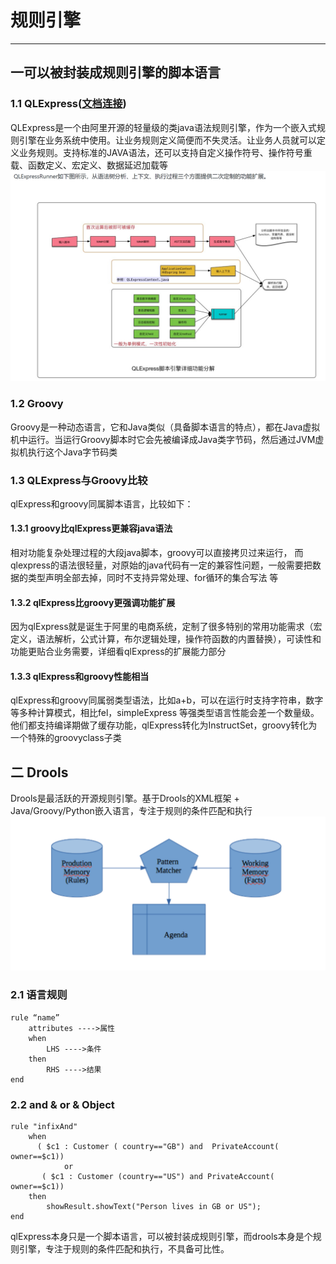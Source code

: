 # 规则引擎
---
## 一可以被封装成规则引擎的脚本语言 

### 1.1 QLExpress([文档连接](https://github.com/alibaba/QLExpress))
QLExpress是一个由阿里开源的轻量级的类java语法规则引擎，作为一个嵌入式规则引擎在业务系统中使用。让业务规则定义简便而不失灵活。让业务人员就可以定义业务规则。支持标准的JAVA语法，还可以支持自定义操作符号、操作符号重载、函数定义、宏定义、数据延迟加载等
![QLExpress](../../picture/rule/QLExpress.PNG)
### 1.2 Groovy
Groovy是一种动态语言，它和Java类似（具备脚本语言的特点），都在Java虚拟机中运行。当运行Groovy脚本时它会先被编译成Java类字节码，然后通过JVM虚拟机执行这个Java字节码类
### 1.3 QLExpress与Groovy比较
qlExpress和groovy同属脚本语言，比较如下：
#### 1.3.1 groovy比qlExpress更兼容java语法
相对功能复杂处理过程的大段java脚本，groovy可以直接拷贝过来运行，
而qlexpress的语法很轻量，对原始的java代码有一定的兼容性问题，一般需要把数据的类型声明全部去掉，同时不支持异常处理、for循环的集合写法 等
#### 1.3.2 qlExpress比groovy更强调功能扩展
因为qlExpress就是诞生于阿里的电商系统，定制了很多特别的常用功能需求（宏定义，语法解析，公式计算，布尔逻辑处理，操作符函数的内置替换），可读性和功能更贴合业务需要，详细看qlExpress的扩展能力部分
#### 1.3.3 qlExpress和groovy性能相当
qlExpress和groovy同属弱类型语法，比如a+b，可以在运行时支持字符串，数字等多种计算模式，相比fel，simpleExpress 等强类型语言性能会差一个数量级。
他们都支持编译期做了缓存功能，qlExpress转化为InstructSet，groovy转化为一个特殊的groovyclass子类
## 二 Drools
Drools是最活跃的开源规则引擎。基于Drools的XML框架 + Java/Groovy/Python嵌入语言，专注于规则的条件匹配和执行
![规则匹配](../../picture/rule/partternMatcher.PNG)
### 2.1 语言规则
    rule “name”
        attributes ---->属性
        when
            LHS ---->条件
        then
            RHS	---->结果
    end
### 2.2 and & or & Object
    rule "infixAnd"
        when
          ( $c1 : Customer ( country=="GB") and  PrivateAccount(  owner==$c1))
                or
           ( $c1 : Customer (country=="US") and PrivateAccount(  owner==$c1))
        then
            showResult.showText("Person lives in GB or US");
    end
  
  
  

qlExpress本身只是一个脚本语言，可以被封装成规则引擎，而drools本身是个规则引擎，专注于规则的条件匹配和执行，不具备可比性。

